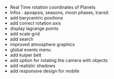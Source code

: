 - Real Time rotation coordinates of Planets
- Infos : apoapsis, seasons, moon phases, transit
- add barycentric positions
- add correct rotation axis
- display lagrange points
- add scale grid
- add search
- improved atmosphere graphics
- global events menu
- add kuiper belt
- add option for rotating the camera with objects
- add realistic shadows
- add responsive design for mobile